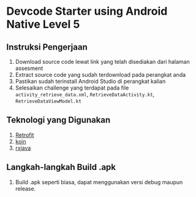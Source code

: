 # Devcode Starter using Android Native Level 5

## Instruksi Pengerjaan

1. Download source code lewat link yang telah disediakan dari halaman assesment
2. Extract source code yang sudah terdownload pada perangkat anda
3. Pastikan sudah terinstall Android Studio di perangkat kalian
4. Selesaikan challenge yang terdapat pada file `activity_retrieve_data.xml`, `RetrieveDataActivity.kt`, `RetrieveDataViewModel.kt`

## Teknologi yang Digunakan

1. [Retrofit](https://github.com/square/retrofit)
2. [koin](https://github.com/InsertKoinIO/koin)
3. [rxjava](https://github.com/ReactiveX/RxAndroid)

## Langkah-langkah Build .apk

1. Build .apk seperti biasa, dapat menggunakan versi debug maupun release.

